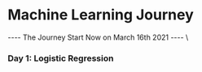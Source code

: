# Machine Learning Journey
---- The Journey Start Now on March 16th 2021 ---- \
### Day 1: Logistic Regression

